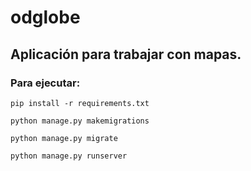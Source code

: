 # odglobe

## Aplicación para trabajar con mapas.

### Para ejecutar:


`pip install -r requirements.txt`

`python manage.py makemigrations`

`python manage.py migrate`

`python manage.py runserver`